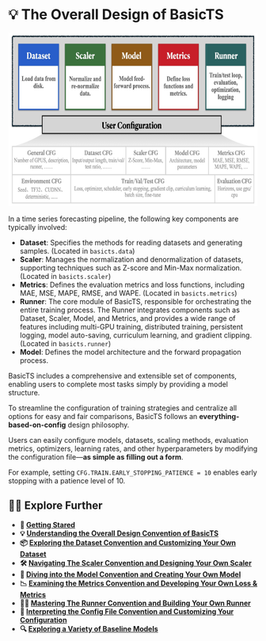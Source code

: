 # 💡 The Overall Design of BasicTS

<div align="center">
  <img src="figures/DesignConvention.jpeg" height=350>
</div>

In a time series forecasting pipeline, the following key components are typically involved:

- **Dataset**: Specifies the methods for reading datasets and generating samples. (Located in `basicts.data`)
- **Scaler**: Manages the normalization and denormalization of datasets, supporting techniques such as Z-score and Min-Max normalization. (Located in `basicts.scaler`)
- **Metrics**: Defines the evaluation metrics and loss functions, including MAE, MSE, MAPE, RMSE, and WAPE. (Located in `basicts.metrics`)
- **Runner**: The core module of BasicTS, responsible for orchestrating the entire training process. The Runner integrates components such as Dataset, Scaler, Model, and Metrics, and provides a wide range of features including multi-GPU training, distributed training, persistent logging, model auto-saving, curriculum learning, and gradient clipping. (Located in `basicts.runner`)
- **Model**: Defines the model architecture and the forward propagation process.

BasicTS includes a comprehensive and extensible set of components, enabling users to complete most tasks simply by providing a model structure.

To streamline the configuration of training strategies and centralize all options for easy and fair comparisons, BasicTS follows an **everything-based-on-config** design philosophy.

Users can easily configure models, datasets, scaling methods, evaluation metrics, optimizers, learning rates, and other hyperparameters by modifying the configuration file—**as simple as filling out a form**.

For example, setting `CFG.TRAIN.EARLY_STOPPING_PATIENCE = 10` enables early stopping with a patience level of 10.

## 🧑‍💻 Explore Further

- **🎉 [Getting Stared](./getting_started.md)**
- **💡 [Understanding the Overall Design Convention of BasicTS](./overall_design.md)**
- **📦 [Exploring the Dataset Convention and Customizing Your Own Dataset](./dataset_design.md)**
- **🛠️ [Navigating The Scaler Convention and Designing Your Own Scaler](./scaler_design.md)**
- **🧠 [Diving into the Model Convention and Creating Your Own Model](./model_design.md)**
- **📉 [Examining the Metrics Convention and Developing Your Own Loss & Metrics](./metrics_design.md)**
- **🏃‍♂️ [Mastering The Runner Convention and Building Your Own Runner](./runner_design.md)**
- **📜 [Interpreting the Config File Convention and Customizing Your Configuration](./config_design.md)**
- **🔍 [Exploring a Variety of Baseline Models](../baselines/)**
